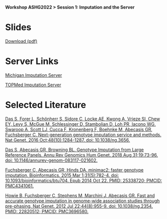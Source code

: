 **Workshop ASHG2022  > Session 1: Imputation and the Server**

# Slides

[Download (pdf)](https://github.com/genepi/imputationserver-ashg22/raw/master/slides/Section1_MIS_Workshop_22.pdf)


# Server Links

[Michigan Imputation Server](https://imputationserver.sph.umich.edu)

[TOPMed Imputation Server](https://imputation.biodatacatalyst.nhlbi.nih.gov)


# Selected Literature

[Das S, Forer L, Schönherr S, Sidore C, Locke AE, Kwong A, Vrieze SI, Chew EY, Levy S, McGue M, Schlessinger D, Stambolian D, Loh PR, Iacono WG, Swaroop A, Scott LJ, Cucca F, Kronenberg F, Boehnke M, Abecasis GR, Fuchsberger C. Next-generation genotype imputation service and methods. Nat Genet. 2016 Oct;48(10):1284-1287. doi: 10.1038/ng.3656.](https://www.ncbi.nlm.nih.gov/pmc/articles/pmid/27571263/)

[Das S, Abecasis GR, Browning BL. Genotype Imputation from Large Reference Panels. Annu Rev Genomics Hum Genet. 2018 Aug 31;19:73-96. doi: 10.1146/annurev-genom-083117-021602.](https://arjournals.annualreviews.org/doi/10.1146/annurev-genom-083117-021602?url_ver=Z39.88-2003&rfr_id=ori:rid:crossref.org&rfr_dat=cr_pub%20%200pubmed)

[Fuchsberger C, Abecasis GR, Hinds DA. minimac2: faster genotype imputation. Bioinformatics. 2015 Mar 1;31(5):782-4. doi: 10.1093/bioinformatics/btu704. Epub 2014 Oct 22. PMID: 25338720; PMCID: PMC4341061.](https://www.ncbi.nlm.nih.gov/pmc/articles/pmid/25338720/)

[Howie B, Fuchsberger C, Stephens M, Marchini J, Abecasis GR. Fast and accurate genotype imputation in genome-wide association studies through pre-phasing. Nat Genet. 2012 Jul 22;44(8):955-9. doi: 10.1038/ng.2354. PMID: 22820512; PMCID: PMC3696580.](https://www.ncbi.nlm.nih.gov/pmc/articles/pmid/22820512/)
